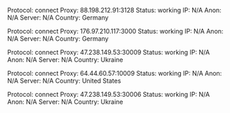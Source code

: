 Protocol: connect
Proxy: 88.198.212.91:3128
Status: working
IP: N/A
Anon: N/A
Server: N/A
Country: Germany

Protocol: connect
Proxy: 176.97.210.117:3000
Status: working
IP: N/A
Anon: N/A
Server: N/A
Country: Germany

Protocol: connect
Proxy: 47.238.149.53:30009
Status: working
IP: N/A
Anon: N/A
Server: N/A
Country: Ukraine

Protocol: connect
Proxy: 64.44.60.57:10009
Status: working
IP: N/A
Anon: N/A
Server: N/A
Country: United States

Protocol: connect
Proxy: 47.238.149.53:30006
Status: working
IP: N/A
Anon: N/A
Server: N/A
Country: Ukraine

